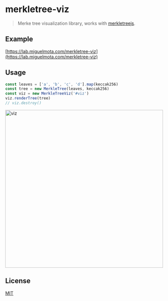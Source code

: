 # merkletree-viz

> Merke tree visualization library, works with [merkletreejs](https://github.com/miguelmota/merkletreejs).

## Example

[https://lab.miguelmota.com/merkletree-viz](https://lab.miguelmota.com/merkletree-viz)

## Usage

```js
const leaves = ['a', 'b', 'c', 'd'].map(keccak256)
const tree = new MerkleTree(leaves, keccak256)
const viz = new MerkleTreeViz('#viz')
viz.renderTree(tree)
// viz.destroy()
```

<img src="https://user-images.githubusercontent.com/168240/201514143-52cc3627-d606-445d-94f3-e8d515f57b9e.png" width="500px" alt="viz" />

## License

[MIT](LICENSE)
